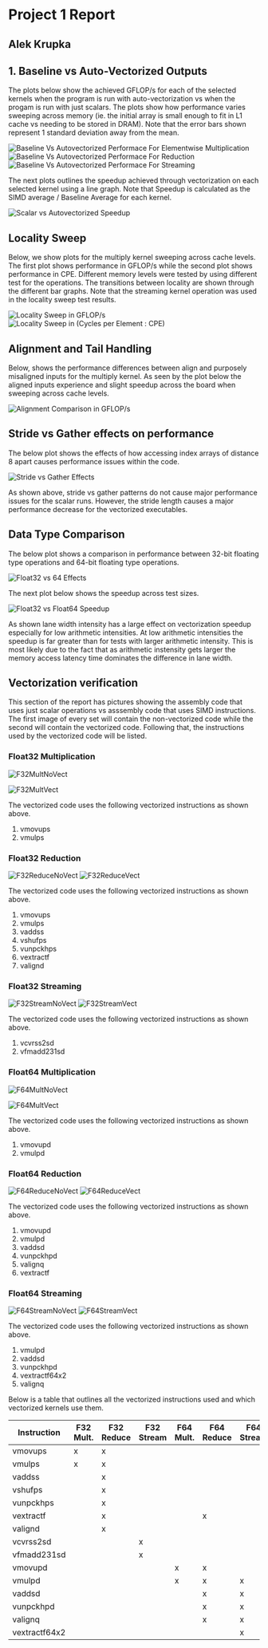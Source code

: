 # Project 1 Report
## Alek Krupka

## 1. Baseline vs Auto-Vectorized Outputs

The plots below show the achieved GFLOP/s for each of the selected kernels
when the program is run with auto-vectorization vs when the progam
is run with just scalars.  The plots show how performance varies sweeping
across memory (ie. the initial array is small enough to fit in L1 cache vs
needing to be stored in DRAM).  Note that the error bars shown represent 1 standard
deviation away from the mean.

![Baseline Vs Autovectorized Performace For Elementwise Multiplication](data_analysis/plots/BaselineVsVectorizedMULTIPLY.png)
![Baseline Vs Autovectorized Performace For Reduction](data_analysis/plots/BaselineVsVectorizedREDUCE.png)
![Baseline Vs Autovectorized Performace For Streaming](data_analysis/plots/BaselineVsVectorizedSTREAM.png)

The next plots outlines the speedup achieved through vectorization on each selected kernel
using a line graph.  Note that Speedup is calculated as
the SIMD average / Baseline Average for each kernel.

![Scalar vs Autovectorized Speedup](data_analysis/plots/Part1SpeedUp.png)

## Locality Sweep

Below, we show plots for the multiply kernel sweeping across cache levels.
The first plot shows performance in GFLOP/s while the second
plot shows performance in CPE.  Different memory levels were tested by using
different test for the operations.  The transitions between locality
are shown through the different bar graphs.  Note that the streaming
kernel operation was used in the locality sweep test results.

![Locality Sweep in GFLOP/s](data_analysis/plots/LocalitySweepGFLOPS.png)
![Locality Sweep in (Cycles per Element : CPE)](data_analysis/plots/LocalitySweepCPE.png)

## Alignment and Tail Handling

Below, shows the performance differences between align and purposely misaligned
inputs for the multiply kernel.  As seen by the plot below
the aligned inputs experience and slight speedup across the board when sweeping
across cache levels.

![Alignment Comparison in GFLOP/s](data_analysis/plots/Part3Graph.png)

## Stride vs Gather effects on performance

The below plot shows the effects of how accessing index arrays of distance 8 apart
causes performance issues within the code.

![Stride vs Gather Effects](data_analysis/plots/Part4Plot.png)

As shown above, stride vs gather patterns do not cause major performance issues
for the scalar runs.  However, the stride length causes a major performance decrease for 
the vectorized executables.

## Data Type Comparison

The below plot shows a comparison in performance between 32-bit floating
type operations and 64-bit floating type operations.

![Float32 vs 64 Effects](data_analysis/plots/Part5Plot.png)

The next plot below shows the speedup across test sizes.

![Float32 vs Float64 Speedup](data_analysis/plots/Float32Float64SpeedUp.png)

As shown lane width intensity has a large effect on vectorization speedup
especially for low arithmetic intensities.  At low arithmetic intensities the
speedup is far greater than for tests with larger arithmetic intensity.
This is most likely due to the fact that as arithmetic instensity gets larger
the memory access latency time dominates the difference in
lane width.

## Vectorization verification

This section of the report has pictures showing the assembly code
that uses just scalar operations vs asssembly code that uses
SIMD instructions.  The first image of every set will contain the
non-vectorized code while the second will contain the vectorized code.
Following that, the instructions used by the vectorized code
will be listed.

### Float32 Multiplication

![F32MultNoVect](SIMD_VerificationPictures/Float32_NoVectorize/MultiplyNoVectorizeF32.png)

![F32MultVect](SIMD_VerificationPictures/Float32_Vectorized/MultiplyVectorizedF32.png)

The vectorized code uses the following vectorized instructions as shown above.

1. vmovups
2. vmulps

### Float32 Reduction

![F32ReduceNoVect](SIMD_VerificationPictures/Float32_NoVectorize/ReduceNoVectorizeF32.png)
![F32ReduceVect](SIMD_VerificationPictures/Float32_Vectorized/ReduceVectorizedF32.png)

The vectorized code uses the following vectorized instructions as shown above.

1. vmovups
2. vmulps
3. vaddss
4. vshufps
5. vunpckhps
6. vextractf
7. valignd

### Float32 Streaming

![F32StreamNoVect](SIMD_VerificationPictures/Float32_NoVectorize/StreamNoVectorizeF32.png)
![F32StreamVect](SIMD_VerificationPictures/Float32_Vectorized/StreamVectorizedF32.png)

The vectorized code uses the following vectorized instructions as shown above.

1. vcvrss2sd
2. vfmadd231sd

### Float64 Multiplication

![F64MultNoVect](SIMD_VerificationPictures/Float64_NoVectorize/MultiplyNoVectorizeF64.png)

![F64MultVect](SIMD_VerificationPictures/Float64_Vectorized/MultiplyVectorizedF64.png)

The vectorized code uses the following vectorized instructions as shown above.

1. vmovupd
2. vmulpd

### Float64 Reduction

![F64ReduceNoVect](SIMD_VerificationPictures/Float64_NoVectorize/ReduceNoVectorizeF64.png)
![F64ReduceVect](SIMD_VerificationPictures/Float64_Vectorized/ReduceVectorizedF64.png)

The vectorized code uses the following vectorized instructions as shown above.

1. vmovupd
2. vmulpd
3. vaddsd
4. vunpckhpd
5. valignq
6. vextractf

### Float64 Streaming

![F64StreamNoVect](SIMD_VerificationPictures/Float64_NoVectorize/StreamNoVectorizeF64.png)
![F64StreamVect](SIMD_VerificationPictures/Float64_Vectorized/StreamVectorizedF64.png)

The vectorized code uses the following vectorized instructions as shown above.

1. vmulpd
2. vaddsd
3. vunpckhpd
4. vextractf64x2
5. valignq

Below is a table that outlines all the vectorized instructions
used and which vectorized kernels use them.

| Instruction    | F32 Mult. | F32 Reduce | F32 Stream | F64 Mult. | F64 Reduce | F64 Stream |
|----------------|-----------|------------|------------|-----------|------------|------------|
 | vmovups        | x         | x          |            |           |            |            |
 | vmulps         | x         | x          |            |           |            |            |
 | vaddss         |           | x          |            |           |            |            |
 | vshufps        |           | x          |            |           |            |            |
 | vunpckhps      |           | x          |            |           |            |            |
 | vextractf      |           | x          |            |           | x          |            |
 | valignd        |           | x          |            |           |            |            |
  | vcvrss2sd      |           |            | x          |           |            |            | 
 | vfmadd231sd    |           |            | x          |           |            |            |
 | vmovupd        |           |            |            | x         | x          |            |
 | vmulpd         |           |            |            | x         | x          | x          |
 | vaddsd         |           |            |            |           | x          | x          |
 | vunpckhpd      |           |            |            |           | x          | x          |
 | valignq        |           |            |            |           | x          | x          |
| vextractf64x2  |           |            |            |           |            | x          |

